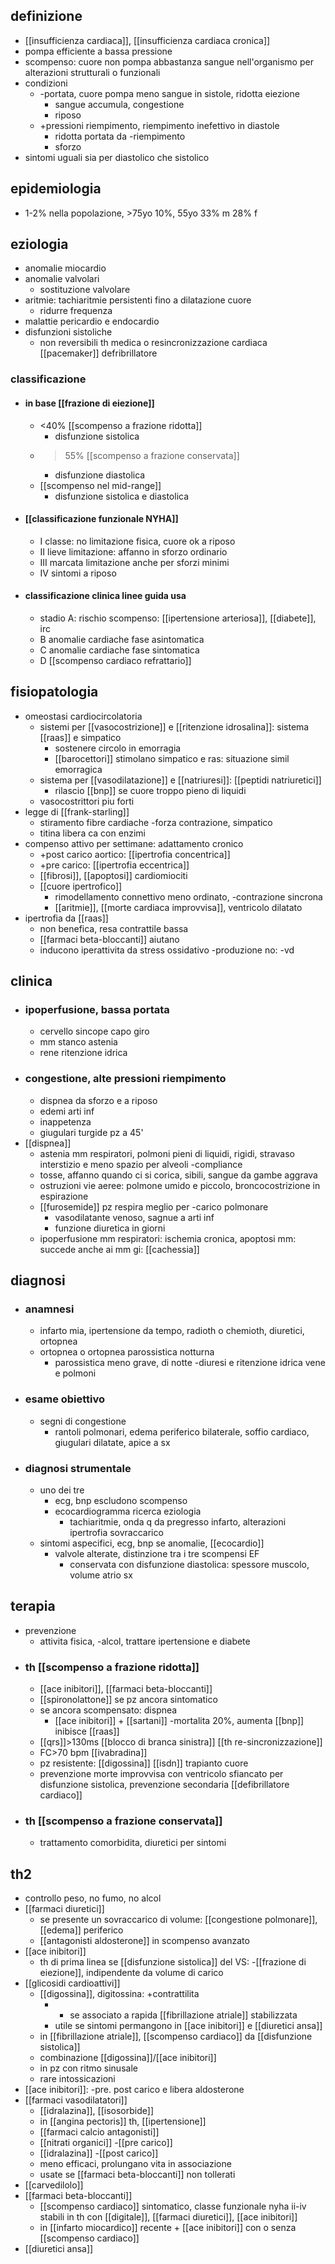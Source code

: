 ## definizione
- [[insufficienza cardiaca]], [[insufficienza cardiaca cronica]]
- pompa efficiente a bassa pressione
- scompenso: cuore non pompa abbastanza sangue nell'organismo per alterazioni strutturali o funzionali
- condizioni
	- -portata, cuore pompa meno sangue in sistole, ridotta eiezione
		- sangue accumula, congestione
		- riposo
	- +pressioni riempimento, riempimento inefettivo in diastole
		- ridotta portata da -riempimento
		- sforzo
- sintomi uguali sia per diastolico che sistolico

## epidemiologia
- 1-2% nella popolazione, >75yo 10%, 55yo 33% m 28% f

## eziologia
- anomalie miocardio
- anomalie valvolari
	- sostituzione valvolare
- aritmie: tachiaritmie persistenti fino a dilatazione cuore
	- ridurre frequenza
- malattie pericardio e endocardio
- disfunzioni sistoliche
	- non reversibili th medica o resincronizzazione cardiaca [[pacemaker]] defribrillatore
### classificazione
- #### in base [[frazione di eiezione]]
	- <40% [[scompenso a frazione ridotta]]
		- disfunzione sistolica
	- >55% [[scompenso a frazione conservata]]
		- disfunzione diastolica
	- [[scompenso nel mid-range]]
		- disfunzione sistolica e diastolica
- #### [[classificazione funzionale NYHA]]
	- I classe: no limitazione fisica, cuore ok a riposo
	- II lieve limitazione: affanno in sforzo ordinario
	- III marcata limitazione anche per sforzi minimi
	- IV sintomi a riposo
- #### classificazione clinica linee guida usa
	- stadio A: rischio scompenso: [[ipertensione arteriosa]], [[diabete]], irc
	- B anomalie cardiache fase asintomatica
	- C anomalie cardiache fase sintomatica
	- D [[scompenso cardiaco refrattario]]

## fisiopatologia
- omeostasi cardiocircolatoria
	- sistemi per [[vasocostrizione]] e [[ritenzione idrosalina]]: sistema [[raas]] e simpatico
		- sostenere circolo in emorragia
		- [[barocettori]] stimolano simpatico e ras: situazione simil emorragica
	- sistema per [[vasodilatazione]] e [[natriuresi]]: [[peptidi natriuretici]]
		- rilascio [[bnp]] se cuore troppo pieno di liquidi
	- vasocostrittori piu forti
- legge di [[frank-starling]]
	- stiramento fibre cardiache -forza contrazione, simpatico
	- titina libera ca con enzimi
- compenso attivo per settimane: adattamento cronico
	- +post carico aortico: [[ipertrofia concentrica]]
	- +pre carico: [[ipertrofia eccentrica]]
	- [[fibrosi]], [[apoptosi]] cardiomiociti
	- [[cuore ipertrofico]]
		- rimodellamento connettivo meno ordinato, -contrazione sincrona
		- [[aritmie]], [[morte cardiaca improvvisa]], ventricolo dilatato
- ipertrofia da [[raas]]
	- non benefica, resa contrattile bassa
	- [[farmaci beta-bloccanti]] aiutano
	- inducono iperattivita da stress ossidativo -produzione no: -vd

## clinica
- ### ipoperfusione, bassa portata
	- cervello sincope capo giro
	- mm stanco astenia
	- rene ritenzione idrica
- ### congestione, alte pressioni riempimento
	- dispnea da sforzo e a riposo
	- edemi arti inf
	- inappetenza
	- giugulari turgide pz a 45'
- [[dispnea]]
	- astenia mm respiratori, polmoni pieni di liquidi, rigidi, stravaso interstizio e meno spazio per alveoli -compliance
	- tosse, affanno quando ci si corica, sibili, sangue da gambe aggrava
	- ostruzioni vie aeree: polmone umido e piccolo, broncocostrizione in espirazione
	- [[furosemide]] pz respira meglio per -carico polmonare
		- vasodilatante venoso, sagnue a arti inf
		- funzione diuretica in giorni
	- ipoperfusione mm respiratori: ischemia cronica, apoptosi mm: succede anche ai mm gi: [[cachessia]]

## diagnosi
- ### anamnesi
	- infarto mia, ipertensione da tempo, radioth o chemioth, diuretici, ortopnea
	- ortopnea o ortopnea parossistica notturna
		- parossistica meno grave, di notte -diuresi e ritenzione idrica vene e polmoni
- ### esame obiettivo
	- segni di congestione
		- rantoli polmonari, edema periferico bilaterale, soffio cardiaco, giugulari dilatate, apice a sx
- ### diagnosi strumentale
	- uno dei tre
		- ecg, bnp escludono scompenso
		- ecocardiogramma ricerca eziologia
			- tachiaritmie, onda q da pregresso infarto, alterazioni ipertrofia sovraccarico
	- sintomi aspecifici, ecg, bnp se anomalie, [[ecocardio]]
		- valvole alterate, distinzione tra i tre scompensi EF
			- conservata con disfunzione diastolica: spessore muscolo, volume atrio sx

## terapia
- prevenzione
	- attivita fisica, -alcol, trattare ipertensione e diabete
- ### th [[scompenso a frazione ridotta]]
	- [[ace inibitori]], [[farmaci beta-bloccanti]]
	- [[spironolattone]] se pz ancora sintomatico
	- se ancora scompensato: dispnea
		- [[ace inibitori]] + [[sartani]] -mortalita 20%, aumenta [[bnp]] inibisce [[raas]]
	- [[qrs]]>130ms [[blocco di branca sinistra]] [[th re-sincronizzazione]]
	- FC>70 bpm [[ivabradina]]
	- pz resistente: [[digossina]] [[isdn]] trapianto cuore
	- prevenzione morte improvvisa con ventricolo sfiancato per disfunzione sistolica, prevenzione secondaria [[defibrillatore cardiaco]]
- ### th [[scompenso a frazione conservata]]
	- trattamento comorbidita, diuretici per sintomi

## th2
- controllo peso, no fumo, no alcol
- [[farmaci diuretici]]
	- se presente un sovraccarico di volume: [[congestione polmonare]], [[edema]] periferico
	- [[antagonisti aldosterone]] in scompenso avanzato
- [[ace inibitori]]
	- th di prima linea se [[disfunzione sistolica]] del VS: -[[frazione di eiezione]], indipendente da volume di carico
- [[glicosidi cardioattivi]]
	- [[digossina]], digitossina: +contrattilita
		- + se associato a rapida [[fibrillazione atriale]] stabilizzata
		- utile se sintomi permangono in [[ace inibitori]] e [[diuretici ansa]]
	- in [[fibrillazione atriale]], [[scompenso cardiaco]] da [[disfunzione sistolica]]
	- combinazione [[digossina]]/[[ace inibitori]]
	- in pz con ritmo sinusale
	- rare intossicazioni
- [[ace inibitori]]: -pre. post carico e libera aldosterone
- [[farmaci vasodilatatori]]
	- [[idralazina]], [[isosorbide]]
	- in [[angina pectoris]] th, [[ipertensione]]
	- [[farmaci calcio antagonisti]]
	- [[nitrati organici]] -[[pre carico]]
	- [[idralazina]] -[[post carico]]
	- meno efficaci, prolungano vita in associazione
	- usate se [[farmaci beta-bloccanti]] non tollerati
- [[carvedilolo]]
- [[farmaci beta-bloccanti]]
	- [[scompenso cardiaco]] sintomatico, classe funzionale nyha ii-iv stabili in th con [[digitale]], [[farmaci diuretici]], [[ace inibitori]]
	- in [[infarto miocardico]] recente + [[ace inibitori]] con o senza [[scompenso cardiaco]]
- [[diuretici ansa]]